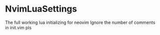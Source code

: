 # NvimLuaSettings
The full working lua initializing for neovim
Ignore the number of comments in init.vim pls
